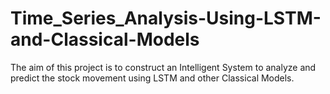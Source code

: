 # Time_Series_Analysis-Using-LSTM-and-Classical-Models
The aim of this project is to construct an Intelligent System to analyze and predict the stock movement using LSTM and other Classical Models. 
